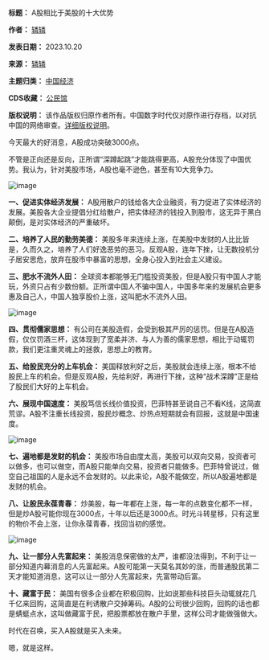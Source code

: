 

**标题：** A股相比于美股的十大优势  

**作者：** [辚辚](https://chinadigitaltimes.net/space/辚辚)  

**发表日期：** 2023.10.20  

**来源：** [辚辚](https://web.archive.org/web/https://mp.weixin.qq.com/s/O6p7s1HV8yFRXYuM_jklrg)  

**主题归类：** [中国经济](https://chinadigitaltimes.net/space/中国经济)  

**CDS收藏：** [公民馆](https://chinadigitaltimes.net/space/%E5%85%AC%E6%B0%91%E9%A6%86)  

**版权说明：** 该作品版权归原作者所有。中国数字时代仅对原作进行存档，以对抗中国的网络审查。[详细版权说明](https://chinadigitaltimes.net/chinese/copyright)。


今天最大的好消息，A股成功突破3000点。


不管是正向还是反向，正所谓“深蹲起跳”才能跳得更高，A股充分体现了中国优势。我认为，针对美股市场，A股也毫不逊色，甚至有10大竞争力。


![image](https://chinadigitaltimes.net/chinese/files/2023/10/post-701294-6532a0066dcbc.)


**一、促进实体经济发展：** A股用散户的钱给各大企业融资，有力促进了实体经济的发展。美股各大企业提倡分红给散户，把实体经济的钱投入到股市，这无异于黑白颠倒，是对实体经济的严重破坏。


**二、培养了人民的勤劳美德：** 美股多年来连续上涨，在美股中发财的人比比皆是，久而久之，培养了人们好逸恶劳的恶习。反观A股，连年下挫，让无数投机分子居安思危，放弃在股市中暴富的思想，全身心投入到社会主义建设。


**三、肥水不流外人田：** 全球资本都能够无门槛投资美股，但是A股只有中国人才能玩，外资只占有少数份额。正所谓中国人不骗中国人，中国多年来的发展机会更多惠及自己人，中国人独享股价上涨，这叫肥水不流外人田。


![image](https://chinadigitaltimes.net/chinese/files/2023/10/post-701294-6532a006764bc.)


**四、贯彻儒家思想：** 有公司在美股造假，会受到极其严厉的惩罚。但是在A股造假，仅仅罚酒三杯，这体现到了宽柔并济、与人为善的儒家思想，相比于动辄罚款，我们更注重灵魂上的拯救，思想上的教育。


**五、给股民充分的上车机会：** 美国释放利好之后，美股就会连续上涨，根本不给股民上车的机会。但是反观A股，先给利好，再进行下挫，这种“战术深蹲”正是给了股民们大好的上车机会。


**六、展现中国速度：** 美股笃信长线价值投资，巴菲特甚至说自己不看K线，这简直荒谬。A股不注重长线投资，股民炒概念、炒热点短期就会有回报，这就是中国速度。


![image](https://chinadigitaltimes.net/chinese/files/2023/10/post-701294-6532a0067eae4.)


**七、遍地都是发财的机会：** 美股市场自由度太高，美股可以双向交易，投资者可以做多，也可以做空，而A股只能单向交易，投资者只能做多。巴菲特曾说过，做空自己祖国的人是永远不会发财的。以此来论，A股不能做空，所以A股遍地都是发财的机会。


**八、让股民永葆青春：** 炒美股，每一年都在上涨，每一年的点数变化都不一样，但是炒A股可能你现在3000点，十年以后还是3000点。时光斗转星移，只有这里的物价不会上涨，让你永葆青春，找回当初的感觉。


![image](https://chinadigitaltimes.net/chinese/files/2023/10/post-701294-6532a00687b86.)


**九、让一部分人先富起来：** 美股消息保密做的太严，谁都没法得到，不利于让一部分知道内幕消息的人先富起来。A股可能第一天莫名其妙的涨，而普通股民第二天才能知道消息，这可以让一部分人先富起来，先富带动后富。


**十、藏富于民：** 美国有很多企业都在积极回购，比如说那些科技巨头动辄就花几千亿来回购，这简直是在利诱散户交掉筹码。A股的公司很少回购，回购的话也都是蜻蜓点水，这叫做藏富于民，把股票都放在散户手里，这样公司才能做强做大。


时代在召唤，买入A股就是买入未来。


嗯，就是这样。


